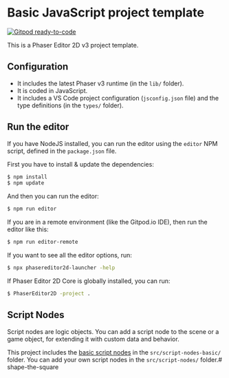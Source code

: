 # Basic JavaScript project template

[![Gitpod ready-to-code](https://img.shields.io/badge/Gitpod-ready--to--code-908a85?logo=gitpod)](https://gitpod.io/#https://github.com/PhaserEditor2D/starter-template-basic-javascript)

This is a Phaser Editor 2D v3 project template.

## Configuration

* It includes the latest Phaser v3 runtime (in the `lib/` folder).
* It is coded in JavaScript.
* It includes a VS Code project configuration (`jsconfig.json` file) and the type definitions (in the `types/` folder).

## Run the editor

If you have NodeJS installed, you can run the editor using the `editor` NPM script, defined in the `package.json` file.

First you have to install & update the dependencies:

```bash
$ npm install
$ npm update
```

And then you can run the editor:

```bash
$ npm run editor
```

If you are in a remote environment (like the Gitpod.io IDE), then run the editor like this:

```bash
$ npm run editor-remote
```

If you want to see all the editor options, run:

```bash
$ npx phasereditor2d-launcher -help
```

If Phaser Editor 2D Core is globally installed, you can run:

```bash
$ PhaserEditor2D -project .
```

## Script Nodes

Script nodes are logic objects. You can add a script node to the scene or a game object, for extending it with custom data and behavior.

This project includes the [basic script nodes](https://github.com/PhaserEditor2D/script-nodes-basic-js) in the `src/script-nodes-basic/` folder. You can add your own script nodes in the `src/script-nodes/` folder.# shape-the-square
